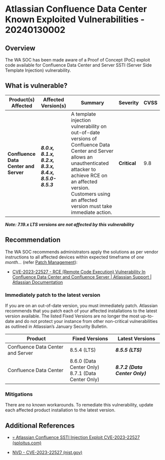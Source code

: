 # Atlassian Confluence Data Center Known Exploited Vulnerabilities - 20240130002

## Overview

The WA SOC has been made aware of a Proof of Concept (PoC) exploit code available for Confluence Data Center and Server
SSTI (Server Side Template Injection) vulnerability.

## What is vulnerable?

| Product(s) Affected                   | Affected Version(s)                                                                       | Summary                                                                                                                                                                                                                                   | Severity     | CVSS |
| ------------------------------------- | ----------------------------------------------------------------------------------------- | ----------------------------------------------------------------------------------------------------------------------------------------------------------------------------------------------------------------------------------------- | ------------ | ---- |
| **Confluence Data Center and Server** | <br /> ***8.0.x,<br /> 8.1.x,<br /> 8.2.x,<br /> 8.3.x,<br /> 8.4.x,<br /> 8.5.0-8.5.3*** | A template injection vulnerability on out-of-date versions of Confluence Data Center and Server allows an unauthenticated attacker to achieve RCE on an affected version. Customers using an affected version must take immediate action. | **Critical** | 9.8  |

***Note: 7.19.x LTS versions are not affected by this vulnerability***

## Recommendation

The WA SOC recommends administrators apply the solutions as per vendor instructions to all affected devices within expected timeframe of *one month...* (refer [Patch Management](../guidelines/patch-management.md)):

- [CVE-2023-22527 - RCE (Remote Code Execution) Vulnerability In Confluence Data Center and Confluence Server | Atlassian Support | Atlassian Documentation](https://confluence.atlassian.com/security/cve-2023-22527-rce-remote-code-execution-vulnerability-in-confluence-data-center-and-confluence-server-1333990257.html)

### Immediately patch to the latest version

If you are on an out-of-date version, you must immediately patch. Atlassian recommends that you patch each of your affected installations to the latest version available. The listed Fixed Versions are no longer the most up-to-date and do not protect your instance from other non-critical vulnerabilities as outlined in Atlassian’s January Security Bulletin.

| **Product**                       | **Fixed Versions**                                   | **Latest Versions**            |
| --------------------------------- | ---------------------------------------------------- | ------------------------------ |
| Confluence Data Center and Server | 8.5.4 (LTS)                                          | **_8.5.5 (LTS)_**              |
| Confluence Data Center            | 8.6.0 (Data Center Only)<br>8.7.1 (Data Center Only) | **_8.7.2 (Data Center Only)_** |

### Mitigations

There are no known workarounds. To remediate this vulnerability, update each affected product installation to the latest version.

## Additional References

- [💀 Atlassian Confluence SSTI Injection Exploit CVE-2023-22527 (sploitus.com)](https://sploitus.com/exploit?id=1337DAY-ID-39278)

- [NVD - CVE-2023-22527 (nist.gov)](https://nvd.nist.gov/vuln/detail/CVE-2023-22527#range-10266658)

